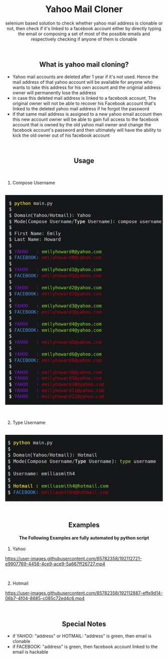 <div align="center">

# Yahoo Mail Cloner
</div>
<div align="center">
<p>

selenium based solution to check whether yahoo mail address is clonable or not, then check if it's linked to a facebook account either by directly typing the email or composing a set of most of the possible emails and respectively checking if anyone of them is clonable

</p>
</div>

&nbsp; &nbsp; &nbsp; &nbsp; &nbsp; &nbsp; &nbsp; &nbsp; &nbsp; &nbsp; &nbsp; &nbsp; 
<div align="center" >

## What is yahoo mail cloning?
</div>

<div>
<p>

- Yahoo mail accounts are deleted after 1 year if it's not used. Hence the mail address of that yahoo account will be available for anyone who wants to take this address for his own account and the originial address owner will permanently lose the address
-  in case this deleted mail address is linked to a facebook account, The original owner will not be able to recover his Facebook account that's linked to the deleted yahoo mail address if he forgot the password
-  if that same mail address is assigned to a new yahoo email account then this new account owner will be able to gain full access to the facebook account that is owned by the old yahoo mail owner and change the facebook account's password and then ultimately will have the ability to kick the old owner out of his facebook account

</p>
</div>

&nbsp; &nbsp; &nbsp; &nbsp; &nbsp; &nbsp; &nbsp; &nbsp; &nbsp;  

<div align="center" >

## Usage
</div>
&nbsp;

1. Compose Username

&nbsp;
<img src="static/carbon1.png"></img>

&nbsp; &nbsp; &nbsp; &nbsp; &nbsp; &nbsp; &nbsp; &nbsp; &nbsp;

2. Type Username

&nbsp;
<img src="static/carbon2.png"></img>

&nbsp;
<div align="center">

## Examples

<div align="center">
<p>

 #### The Following Examples are fully automated by python script
</p>
</div>
</div>

1. Yahoo
&nbsp;

https://user-images.githubusercontent.com/85782358/192112721-e9907769-4458-4ce9-ace9-5a667ff26727.mp4

&nbsp;

2. Hotmail
&nbsp;

https://user-images.githubusercontent.com/85782358/192112887-effe9d14-06b7-4f04-8685-c085c72ed4c6.mp4

&nbsp;
<div align="center">

## Special Notes
</div>

<p>

- if YAHOO: "address" or HOTMAIL: "address" is green, then email is clonable
- if FACEBOOK: "address" is green, then facebook account linked to the email is hackable 
</p>









